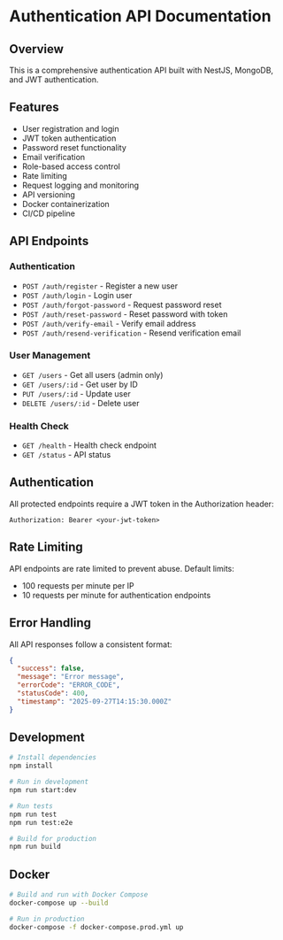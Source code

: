 # Authentication API Documentation

## Overview
This is a comprehensive authentication API built with NestJS, MongoDB, and JWT authentication.

## Features
- User registration and login
- JWT token authentication
- Password reset functionality
- Email verification
- Role-based access control
- Rate limiting
- Request logging and monitoring
- API versioning
- Docker containerization
- CI/CD pipeline

## API Endpoints

### Authentication
- `POST /auth/register` - Register a new user
- `POST /auth/login` - Login user
- `POST /auth/forgot-password` - Request password reset
- `POST /auth/reset-password` - Reset password with token
- `POST /auth/verify-email` - Verify email address
- `POST /auth/resend-verification` - Resend verification email

### User Management
- `GET /users` - Get all users (admin only)
- `GET /users/:id` - Get user by ID
- `PUT /users/:id` - Update user
- `DELETE /users/:id` - Delete user

### Health Check
- `GET /health` - Health check endpoint
- `GET /status` - API status

## Authentication
All protected endpoints require a JWT token in the Authorization header:
```
Authorization: Bearer <your-jwt-token>
```

## Rate Limiting
API endpoints are rate limited to prevent abuse. Default limits:
- 100 requests per minute per IP
- 10 requests per minute for authentication endpoints

## Error Handling
All API responses follow a consistent format:
```json
{
  "success": false,
  "message": "Error message",
  "errorCode": "ERROR_CODE",
  "statusCode": 400,
  "timestamp": "2025-09-27T14:15:30.000Z"
}
```

## Development
```bash
# Install dependencies
npm install

# Run in development
npm run start:dev

# Run tests
npm run test
npm run test:e2e

# Build for production
npm run build
```

## Docker
```bash
# Build and run with Docker Compose
docker-compose up --build

# Run in production
docker-compose -f docker-compose.prod.yml up
```
